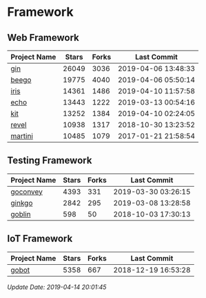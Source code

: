 # Framework

## Web Framework

| Project Name | Stars | Forks | Last Commit |
| ------------ | ----- | ----- | ----------- |
| [gin](https://github.com/gin-gonic/gin) | 26049 | 3036 | 2019-04-06 13:48:33 |
| [beego](https://github.com/astaxie/beego) | 19775 | 4040 | 2019-04-06 05:50:14 |
| [iris](https://github.com/kataras/iris) | 14361 | 1486 | 2019-04-10 11:57:58 |
| [echo](https://github.com/labstack/echo) | 13443 | 1222 | 2019-03-13 00:54:16 |
| [kit](https://github.com/go-kit/kit) | 13252 | 1384 | 2019-04-10 02:24:05 |
| [revel](https://github.com/revel/revel) | 10938 | 1317 | 2018-10-30 13:23:52 |
| [martini](https://github.com/go-martini/martini) | 10485 | 1079 | 2017-01-21 21:58:54 |

## Testing Framework

| Project Name | Stars | Forks | Last Commit |
| ------------ | ----- | ----- | ----------- |
| [goconvey](https://github.com/smartystreets/goconvey) | 4393 | 331 | 2019-03-30 03:26:15 |
| [ginkgo](https://github.com/onsi/ginkgo) | 2842 | 295 | 2019-03-08 13:28:58 |
| [goblin](https://github.com/franela/goblin) | 598 | 50 | 2018-10-03 17:30:13 |

## IoT Framework

| Project Name | Stars | Forks | Last Commit |
| ------------ | ----- | ----- | ----------- |
| [gobot](https://github.com/hybridgroup/gobot) | 5358 | 667 | 2018-12-19 16:53:28 |

*Update Date: 2019-04-14 20:01:45*